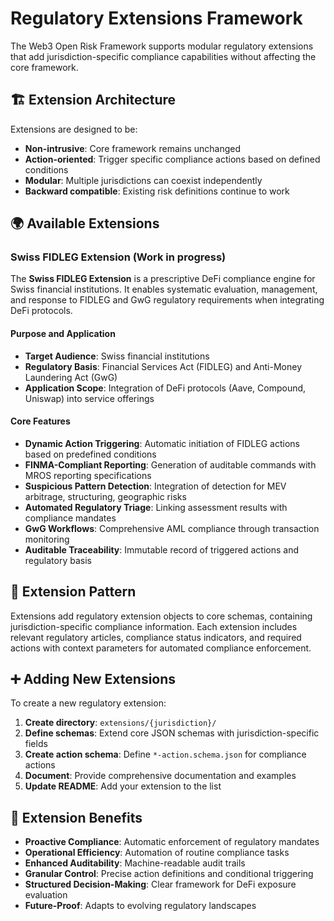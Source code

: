 # Regulatory Extensions Framework

The Web3 Open Risk Framework supports modular regulatory extensions that add jurisdiction-specific compliance capabilities without affecting the core framework.

## 🏗️ Extension Architecture

Extensions are designed to be:

- **Non-intrusive**: Core framework remains unchanged
- **Action-oriented**: Trigger specific compliance actions based on defined conditions
- **Modular**: Multiple jurisdictions can coexist independently
- **Backward compatible**: Existing risk definitions continue to work

<!-- PAGEBREAK -->

## 🌍 Available Extensions

### Swiss FIDLEG Extension (Work in progress)

The **Swiss FIDLEG Extension** is a prescriptive DeFi compliance engine for Swiss financial institutions. It enables systematic evaluation, management, and response to FIDLEG and GwG regulatory requirements when integrating DeFi protocols.

#### **Purpose and Application**
- **Target Audience**: Swiss financial institutions
- **Regulatory Basis**: Financial Services Act (FIDLEG) and Anti-Money Laundering Act (GwG)
- **Application Scope**: Integration of DeFi protocols (Aave, Compound, Uniswap) into service offerings

#### **Core Features**
- **Dynamic Action Triggering**: Automatic initiation of FIDLEG actions based on predefined conditions
- **FINMA-Compliant Reporting**: Generation of auditable commands with MROS reporting specifications
- **Suspicious Pattern Detection**: Integration of detection for MEV arbitrage, structuring, geographic risks
- **Automated Regulatory Triage**: Linking assessment results with compliance mandates
- **GwG Workflows**: Comprehensive AML compliance through transaction monitoring
- **Auditable Traceability**: Immutable record of triggered actions and regulatory basis

## 🔧 Extension Pattern

Extensions add regulatory extension objects to core schemas, containing jurisdiction-specific compliance information. Each extension includes relevant regulatory articles, compliance status indicators, and required actions with context parameters for automated compliance enforcement.

<!-- PAGEBREAK -->

## ➕ Adding New Extensions

To create a new regulatory extension:

1. **Create directory**: `extensions/{jurisdiction}/`
2. **Define schemas**: Extend core JSON schemas with jurisdiction-specific fields
3. **Create action schema**: Define `*-action.schema.json` for compliance actions
4. **Document**: Provide comprehensive documentation and examples
5. **Update README**: Add your extension to the list

## 🎯 Extension Benefits

- **Proactive Compliance**: Automatic enforcement of regulatory mandates
- **Operational Efficiency**: Automation of routine compliance tasks
- **Enhanced Auditability**: Machine-readable audit trails
- **Granular Control**: Precise action definitions and conditional triggering
- **Structured Decision-Making**: Clear framework for DeFi exposure evaluation
- **Future-Proof**: Adapts to evolving regulatory landscapes
